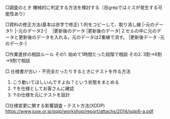 □調査のとき
機械的に判定する方法を検討する（目grepではミスが発生する可能性あり）

□資料の修正方法(基本は赤字で修正)
1.列をコピーして、取り消し線
|-元のデータ1-  |-元のデータ2-|　 
|更新後のデータ |更新後のデータ|
2.セルの中に元のデータと更新後のデータを入れる。元のデータは2重線で消す。
|更新後データ -元のデータ-|


□作業進捗の相談ルール
その1. 始めて1時間たった段階で相談
その2. 3割→6割→9割で相談

□ 仕様書が古い・不完全だったりするときにテストを作る方法
1. こう動いてほしいんですよね？という状態をまとめる
2. ↑を仕様としてお客さんに確認
3. ↑の仕様を元にテストを設計

□仕様変更に関する影響調査・テスト方法(XDDP)
https://www.juse.or.jp/sqip/workshop/report/attachs/2014/sqip6-a.pdf
